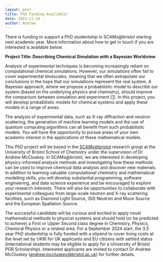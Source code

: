 ```yaml
---
layout: post
title: PhD Funding Available!
date: 2023-11-24
author: Andrew
---
```


There is funding to support a PhD studentship in SCAMs@bristol starting next academic year. 
More information about how to get in touch if you are interested is available below. 

**Project Title: Describing Chemical Simulation with a Bayesian Worldview**

Analysis of experimental techniques is becoming increasingly reliant on computational chemical simulations. 
However, our simulations often fail to cover experimental timescales, meaning that we often extrapolate our conclusions in the hope that our simulations represent the real system. 
A Bayesian approach, where we propose a probabilistic model to describe our system (based on the underlying physics and chemistry), should improve the comparison between simulation and experiment [[1](https://arxiv.org/abs/2305.18244)]. 
In this project, you will develop probabilistic models for chemical systems and apply these models in a range of areas.

The analysis of experimental data, such as X-ray diffraction and neutron scattering, the generation of machine learning models and the use of quantum computing algorithms can all benefit from such probabilistic models.
You will have the opportunity to pursue areas of your own academic interest in the applications of these mathematical models.

This PhD project will be based in the [SCAMs@bristol](https://scams-research.github.io) research group at the University of Bristol School of Chemistry under the supervision of Dr Andrew McCluskey. 
In SCAMs@bristol, we are interested in developing physics-informed analysis methods and investigating how these methods can be used to improve chemical data analysis and discover new materials.
In addition to learning valuable computational chemistry and mathematical modelling skills, you will develop substantial programming, software engineering, and data science experience and be encouraged to explore your research interests. 
There will also be opportunities to collaborate with experimental colleagues from large-scale neutron and X-ray scattering facilities, such as Diamond Light Source, ISIS Neutron and Muon Source and the European Spallation Source. 

The successful candidate will be curious and excited to apply novel mathematical methods to physical systems and should hold (or be predicted to achieve) a First or Upper Second class degree in Chemistry, Physics, Chemical Physics or a related area. 
For a September 2024 start, the 3.5 year PhD studentship is fully funded with a stipend to cover living costs at the level set by UKRI for UK applicants and EU citizens with settled status  (international students may be eligible to apply for a University of Bristol PGR Scholarship). 
Interested applicants are invited to contact Dr Andrew McCluskey ([andrew.mccluskey@bristol.ac.uk](mailto:andrew.mccluskey@bristol.ac.uk)) for further details.
